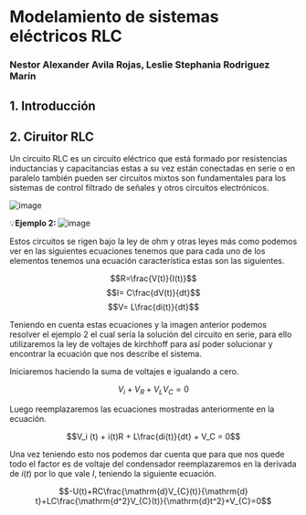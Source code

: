 # Modelamiento de sistemas eléctricos RLC
### Nestor Alexander Avila Rojas, Leslie Stephania Rodriguez Marín
## 1. Introducción

## 2. Ciruitor RLC
Un circuito RLC es un circuito eléctrico que está formado por resistencias inductancias y capacitancias estas a su vez están conectadas en serie o en paralelo también pueden ser circuitos mixtos son fundamentales para los sistemas de control filtrado de señales y otros circuitos electrónicos.

![image](https://github.com/user-attachments/assets/bfbdd38f-73fe-4780-82c3-9c42bf77f4ca) 

💡**Ejemplo 2:**
![image](https://github.com/user-attachments/assets/c25c2e1c-5cd9-41b0-a014-92bb979aec6c)

Estos circuitos se rigen bajo la ley de ohm y otras leyes más como podemos ver en las siguientes ecuaciones tenemos que para cada uno de los elementos tenemos una ecuación característica estas son las siguientes.

$$R=\frac{V(t)}{I(t)}$$
$$I= C\frac{dV(t)}{dt}$$
$$V= L\frac{di(t)}{dt}$$

Teniendo en cuenta estas ecuaciones y la imagen anterior podemos resolver el ejemplo 2 el cual sería la solución del circuito en serie, para ello utilizaremos la ley de voltajes de kirchhoff para así poder solucionar y encontrar la ecuación que nos describe el sistema.

Iniciaremos haciendo la suma de voltajes e igualando a cero.

$$V_i + V_R + V_L V_C = 0$$

Luego reemplazaremos las ecuaciones mostradas anteriormente en la ecuación.

$$V_i (t) + i(t)R + L\frac{di(t)}{dt} + V_C = 0$$

Una vez teniendo esto nos podemos dar cuenta que para que nos quede todo el factor es de voltaje del condensador reemplazaremos en la derivada de $i(t)$ por lo que vale $I$, teniendo la siguiente ecuación.

$$-U(t)+RC\frac{\mathrm{d}V_{C}(t)}{\mathrm{d} t}+LC\frac{\mathrm{d^2}V_{C}(t)}{\mathrm{d}t^2}+V_{C}=0$$


